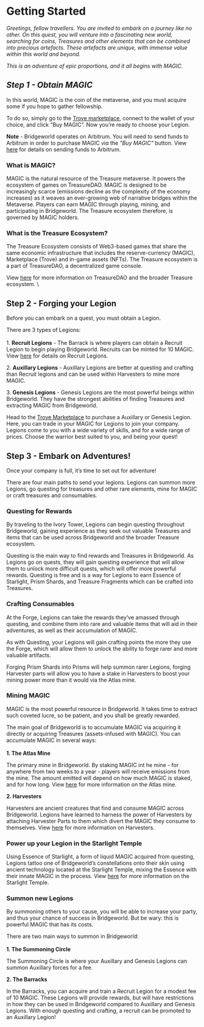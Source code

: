 # Getting Started

_Greetings, fellow travellers. You are invited to embark on a journey like no other. On this quest, you will venture into a fascinating new world, searching for coins, Treasures and other elements that can be combined into precious artefacts. These artefacts are unique, with immense value within this world and beyond._

_This is an adventure of epic proportions, and it all begins with MAGIC._

## _Step 1 - Obtain MAGIC_

In this world, MAGIC is the coin of the metaverse, and you must acquire some if you hope to gather fellowship.&#x20;

To do so, simply go to the [Trove marketplace](https://trove.treasure.lol/), connect to the wallet of your choice, and click “Buy MAGIC”. Now you’re ready to choose your Legion.

**Note** - Bridgeworld operates on Arbitrum. You will need to send funds to Arbitrum in order to purchase MAGIC _via_ the _"Buy MAGIC"_ button. View [here](https://consensys.net/blog/metamask/how-to-bridge-your-assets-to-arbitrum-using-metamask/) for details on sending funds to Arbitrum.

### What is MAGIC?&#x20;

MAGIC is the natural resource of the Treasure metaverse. It powers the ecosystem of games on TreasureDAO. MAGIC is designed to be increasingly scarce (emissions decline as the complexity of the economy increases) as it weaves an ever-growing web of narrative bridges within the Metaverse. Players can earn MAGIC through playing, mining, and participating in Bridgeworld. The Treasure ecosystem therefore, is governed by MAGIC holders.

### **What is the Treasure Ecosystem?**

The Treasure Ecosystem consists of Web3-based games that share the same economic infrastructure that includes the reserve-currency (MAGIC), Marketplace (Trove) and in-game assets (NFTs). The Treasure ecosystem is a part of TreasureDAO, a decentralized game console. &#x20;

View [here](https://treasure.lol/) for more information on TreasureDAO and the broader Treasure ecosystem. \


## Step 2 - Forging your Legion

Before you can embark on a quest, you must obtain a Legion.&#x20;

There are 3 types of Legions:  \
\
1\. **Recruit Legions** - The Barrack is where players can obtain a Recruit Legion to begin playing Bridgeworld. Recruits can be minted for 10 MAGIC. View [here](https://docs.treasure.lol/cartridges/bridgeworld/barracks) for details on Recruit Legions. &#x20;

2\. **Auxillary Legions** - Auxillary Legions are better at questing and crafting than Recruit legions and can be used within Harvesters to mine more MAGIC.&#x20;

3\. **Genesis Legions** - Genesis Legions are the most powerful beings within Bridgeworld. They have the strongest abilities of finding Treasures and extracting MAGIC from Bridgeworld.&#x20;

Head to the [Trove Marketplace](https://trove.treasure.lol/cartridge/bridgeworld) to purchase a Auxillary or Genesis Legion. Here, you can trade in your MAGIC for Legions to join your company. Legions come to you with a wide variety of skills, and for a wide range of prices. Choose the warrior best suited to you, and being your quest!&#x20;

## Step 3 - Embark on Adventures!

Once your company is full, it’s time to set out for adventure!&#x20;

There are four main paths to send your legions. Legions can summon more Legions, go questing for treasures and other rare elements, mine for MAGIC or craft treasures and consumables.&#x20;

### Questing for Rewards

By traveling to the Ivory Tower, Legions can begin questing throughout Bridgeworld, gaining experience as they seek out valuable Treasures and items that can be used across Bridgeworld and the broader Treasure ecosystem.&#x20;

Questing is the main way to find rewards and Treasures in Bridgeworld. As Legions go on quests, they will gain questing experience that will allow them to unlock more difficult quests, which will offer more powerful rewards. Questing is free and is a way for Legions to earn Essence of Starlight, Prism Shards, and Treasure Fragments which can be crafted into Treasures.

### Crafting Consumables

At the Forge, Legions can take the rewards they’ve amassed through questing, and combine them into rare and valuable items that will aid in their adventures, as well as their accumulation of MAGIC.&#x20;

As with Questing, your Legions will gain crafting points the more they use the Forge, which will allow them to unlock the ability to forge rarer and more valuable artifacts.&#x20;

Forging Prism Shards into Prisms will help summon rarer Legions, forging Harvester parts will allow you to have a stake in Harvesters to  boost your mining power more than it would via the Atlas mine.

### Mining MAGIC

MAGIC is the most powerful resource in Bridgeworld. It takes time to extract such coveted lucre, so be patient, and you shall be greatly rewarded.&#x20;

The main goal of Bridgeworld is to accumulate MAGIC via acquiring it directly or acquiring Treasures (assets-infused with MAGIC). You can accumulate MAGIC in several ways:\
\
**1. The Atlas Mine**

The primary mine in Bridgeworld. By staking MAGIC int he mine - for anywhere from two weeks to a year - players will receive emissions from the mine. The amount emitted will depend on how much MAGIC is staked, and for how long. View [here](https://docs.treasure.lol/cartridges/bridgeworld/atlas-mine) for more information on the Atlas mine.&#x20;

**2. Harvesters**

Harvesters are ancient creatures that find and consume MAGIC across Bridgeworld. Legions have learned to harness the power of Harvesters by attaching Harvester Parts to them which divert the MAGIC they consume to themselves. View [here](https://docs.treasure.lol/cartridges/bridgeworld/harvesters) for more information on Harvesters.&#x20;

### Power up your Legion in the Starlight Temple&#x20;

Using Essence of Starlight, a form of liquid MAGIC acquired from questing, Legions tattoo one of Bridgeworld’s constellations onto their skin using ancient technology located at the Starlight Temple, mixing the Essence with their innate MAGIC in the process. View [here](https://docs.treasure.lol/cartridges/bridgeworld/starlight-temple) for more information on the Starlight Temple.&#x20;

### Summon new Legions

By summoning others to your cause, you will be able to increase your party, and thus your chance of success in Bridgeworld. But be wary: this is powerful MAGIC that has its costs.&#x20;

There are two main ways to summon in Bridgeworld:\
\
**1. The Summoning Circle**

The Summoning Circle is where your Auxillary and Genesis Legions can summon Auxillary forces for a fee.&#x20;

**2. The Barracks**

In the Barracks, you can acquire and train a Recruit Legion for a modest fee of 10 MAGIC. These Legions will provide rewards, but will have restrictions in how they can be used in Bridgeworld compared to Auxillary and Genesis Legions. With enough questing and crafting, a recruit can be promoted to an Auxillary Legion!

